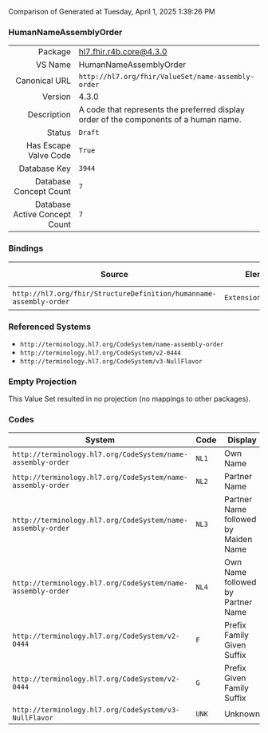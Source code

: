 Comparison of 
Generated at Tuesday, April 1, 2025 1:39:26 PM

### HumanNameAssemblyOrder

|      |     |
| ---: | --- |
| Package | hl7.fhir.r4b.core@4.3.0 |
| VS Name | HumanNameAssemblyOrder |
| Canonical URL | `http://hl7.org/fhir/ValueSet/name-assembly-order` |
| Version | 4.3.0 |
| Description | A code that represents the preferred display order of the components of a human name. |
| Status | `Draft` |
| Has Escape Valve Code | `True` |
| Database Key | `3944` |
| Database Concept Count | `7` |
| Database Active Concept Count | `7` |
### Bindings

| Source | Element | Binding | Strength | Element Short |
| ------ | ------- | ------- | -------- | ------------- |
| `http://hl7.org/fhir/StructureDefinition/humanname-assembly-order` | `Extension.value[x]` | `http://hl7.org/fhir/ValueSet/name-assembly-order\|4.3.0` | `Required` | Value of extension |

### Referenced Systems

* `http://terminology.hl7.org/CodeSystem/name-assembly-order`
* `http://terminology.hl7.org/CodeSystem/v2-0444`
* `http://terminology.hl7.org/CodeSystem/v3-NullFlavor`
### Empty Projection

This Value Set resulted in no projection (no mappings to other packages).

### Codes

| System | Code | Display |
| ------ | ---- | ------- |
| `http://terminology.hl7.org/CodeSystem/name-assembly-order` | `NL1` | Own Name |
| `http://terminology.hl7.org/CodeSystem/name-assembly-order` | `NL2` | Partner Name |
| `http://terminology.hl7.org/CodeSystem/name-assembly-order` | `NL3` | Partner Name followed by Maiden Name |
| `http://terminology.hl7.org/CodeSystem/name-assembly-order` | `NL4` | Own Name followed by Partner Name |
| `http://terminology.hl7.org/CodeSystem/v2-0444` | `F` | Prefix Family Given Suffix |
| `http://terminology.hl7.org/CodeSystem/v2-0444` | `G` | Prefix Given Family Suffix |
| `http://terminology.hl7.org/CodeSystem/v3-NullFlavor` | `UNK` | Unknown |
